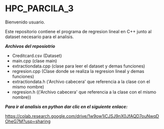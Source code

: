 # HPC_PARCILA_3

Bienvenido usuario.

Este repositorio contiene el programa de regresion lineal en C++ junto al dataset necesario para el analisis.

***Archivos del reposiotrio***

*  Creditcard.csv (Dataset)
*  main.cpp (clase main)
*  extractiondata.cpp (clase para leer el dataset y demas funciones)
*  regresion.cpp (Clase donde se realiza la regresion lineal y demas funciones)
*  extractiondata.h ('Archivo cabecera' que referencia a la clase con el mismo nombre)
*  regresion.h (('Archivo cabecera' que referencia a la clase con el mismo nombre))


***Para ir al analisis en python dar clic en el siguiente enlace:***

https://colab.research.google.com/drive/1w9ow1iCJSJ9nX0JfAQD7ouNwqDOheG7M?usp=sharing
